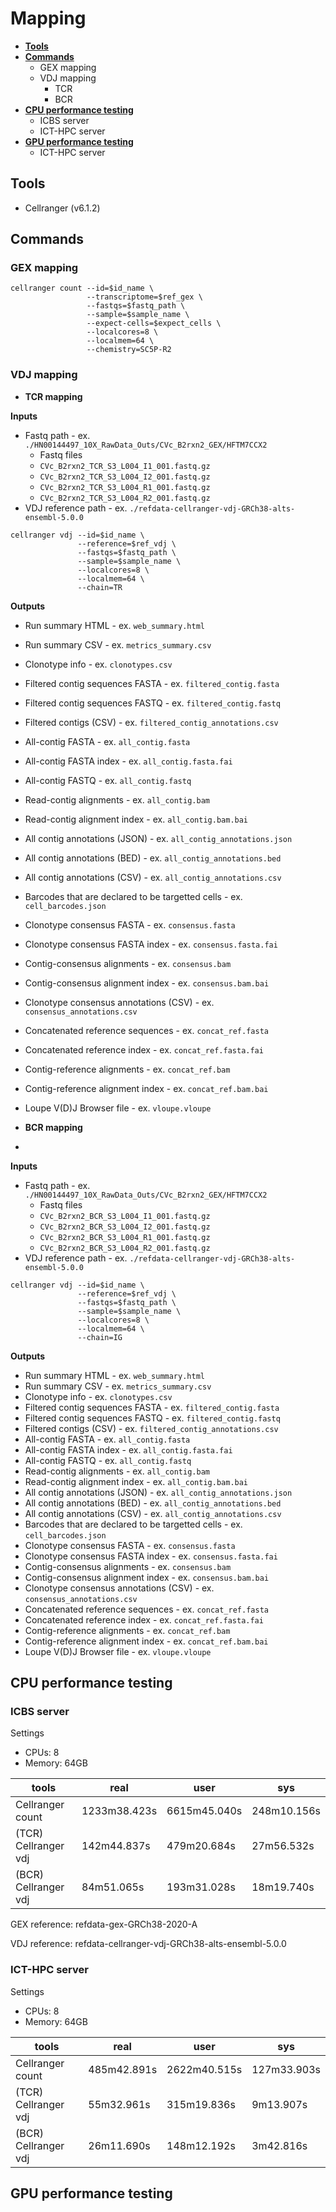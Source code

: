# Mapping
- [**Tools**](#Tools)
- [**Commands**](#Commands)
  - GEX mapping
  - VDJ mapping
    - TCR
    - BCR
- [**CPU performance testing**](#CPU-performance-testing)
  - ICBS server
  - ICT-HPC server
- [**GPU performance testing**](#GPU-performance-testing)
  - ICT-HPC server

## Tools
- Cellranger (v6.1.2)

## Commands
### GEX mapping

```
cellranger count --id=$id_name \
                 --transcriptome=$ref_gex \
                 --fastqs=$fastq_path \
                 --sample=$sample_name \
                 --expect-cells=$expect_cells \
                 --localcores=8 \
                 --localmem=64 \
                 --chemistry=SC5P-R2
```

### VDJ mapping
- **TCR mapping**

**Inputs**
- Fastq path - ex. `./HN00144497_10X_RawData_Outs/CVc_B2rxn2_GEX/HFTM7CCX2`
  - Fastq files
  - `CVc_B2rxn2_TCR_S3_L004_I1_001.fastq.gz`
  - `CVc_B2rxn2_TCR_S3_L004_I2_001.fastq.gz`
  - `CVc_B2rxn2_TCR_S3_L004_R1_001.fastq.gz`
  - `CVc_B2rxn2_TCR_S3_L004_R2_001.fastq.gz`
- VDJ reference path - ex. `./refdata-cellranger-vdj-GRCh38-alts-ensembl-5.0.0`
```
cellranger vdj --id=$id_name \
               --reference=$ref_vdj \
               --fastqs=$fastq_path \
               --sample=$sample_name \
               --localcores=8 \
               --localmem=64 \
               --chain=TR
```
**Outputs**
- Run summary HTML - ex. `web_summary.html`
- Run summary CSV - ex. `metrics_summary.csv`
- Clonotype info - ex. `clonotypes.csv`
- Filtered contig sequences FASTA - ex. `filtered_contig.fasta`
- Filtered contig sequences FASTQ - ex. `filtered_contig.fastq`
- Filtered contigs (CSV) - ex. `filtered_contig_annotations.csv`
- All-contig FASTA - ex. `all_contig.fasta`
- All-contig FASTA index - ex. `all_contig.fasta.fai`
- All-contig FASTQ - ex. `all_contig.fastq`
- Read-contig alignments - ex. `all_contig.bam`
- Read-contig alignment index - ex. `all_contig.bam.bai`
- All contig annotations (JSON) - ex. `all_contig_annotations.json`
- All contig annotations (BED) - ex. `all_contig_annotations.bed`
- All contig annotations (CSV) - ex. `all_contig_annotations.csv`
- Barcodes that are declared to be targetted cells - ex. `cell_barcodes.json`
- Clonotype consensus FASTA - ex. `consensus.fasta`
- Clonotype consensus FASTA index - ex. `consensus.fasta.fai`
- Contig-consensus alignments - ex. `consensus.bam`
- Contig-consensus alignment index - ex. `consensus.bam.bai`
- Clonotype consensus annotations (CSV) - ex. `consensus_annotations.csv`
- Concatenated reference sequences - ex. `concat_ref.fasta`
- Concatenated reference index - ex. `concat_ref.fasta.fai`
- Contig-reference alignments - ex. `concat_ref.bam`
- Contig-reference alignment index - ex. `concat_ref.bam.bai`
- Loupe V(D)J Browser file - ex. `vloupe.vloupe`



- **BCR mapping**
- 
**Inputs**
- Fastq path - ex. `./HN00144497_10X_RawData_Outs/CVc_B2rxn2_GEX/HFTM7CCX2`
  - Fastq files
  - `CVc_B2rxn2_BCR_S3_L004_I1_001.fastq.gz`
  - `CVc_B2rxn2_BCR_S3_L004_I2_001.fastq.gz`
  - `CVc_B2rxn2_BCR_S3_L004_R1_001.fastq.gz`
  - `CVc_B2rxn2_BCR_S3_L004_R2_001.fastq.gz`
- VDJ reference path - ex. `./refdata-cellranger-vdj-GRCh38-alts-ensembl-5.0.0`
```
cellranger vdj --id=$id_name \
               --reference=$ref_vdj \
               --fastqs=$fastq_path \
               --sample=$sample_name \
               --localcores=8 \
               --localmem=64 \
               --chain=IG
```
**Outputs**
- Run summary HTML - ex. `web_summary.html`
- Run summary CSV - ex. `metrics_summary.csv`
- Clonotype info - ex. `clonotypes.csv`
- Filtered contig sequences FASTA - ex. `filtered_contig.fasta`
- Filtered contig sequences FASTQ - ex. `filtered_contig.fastq`
- Filtered contigs (CSV) - ex. `filtered_contig_annotations.csv`
- All-contig FASTA - ex. `all_contig.fasta`
- All-contig FASTA index - ex. `all_contig.fasta.fai`
- All-contig FASTQ - ex. `all_contig.fastq`
- Read-contig alignments - ex. `all_contig.bam`
- Read-contig alignment index - ex. `all_contig.bam.bai`
- All contig annotations (JSON) - ex. `all_contig_annotations.json`
- All contig annotations (BED) - ex. `all_contig_annotations.bed`
- All contig annotations (CSV) - ex. `all_contig_annotations.csv`
- Barcodes that are declared to be targetted cells - ex. `cell_barcodes.json`
- Clonotype consensus FASTA - ex. `consensus.fasta`
- Clonotype consensus FASTA index - ex. `consensus.fasta.fai`
- Contig-consensus alignments - ex. `consensus.bam`
- Contig-consensus alignment index - ex. `consensus.bam.bai`
- Clonotype consensus annotations (CSV) - ex. `consensus_annotations.csv`
- Concatenated reference sequences - ex. `concat_ref.fasta`
- Concatenated reference index - ex. `concat_ref.fasta.fai`
- Contig-reference alignments - ex. `concat_ref.bam`
- Contig-reference alignment index - ex. `concat_ref.bam.bai`
- Loupe V(D)J Browser file - ex. `vloupe.vloupe`

## CPU performance testing
### ICBS server

Settings
- CPUs: 8
- Memory: 64GB


| tools                | real         | user          | sys          |
|----------------------|--------------|---------------|--------------|
| Cellranger count     | 1233m38.423s | 6615m45.040s  | 248m10.156s  | 
| (TCR) Cellranger vdj | 142m44.837s  | 479m20.684s   | 27m56.532s   |
| (BCR) Cellranger vdj | 84m51.065s   | 193m31.028s   | 18m19.740s   |



GEX reference: refdata-gex-GRCh38-2020-A

VDJ reference: refdata-cellranger-vdj-GRCh38-alts-ensembl-5.0.0

### ICT-HPC server

Settings
- CPUs: 8
- Memory: 64GB

| tools                | real         | user          | sys          |
|----------------------|--------------|---------------|--------------|
| Cellranger count     | 485m42.891s  | 2622m40.515s  | 127m33.903s  | 
| (TCR) Cellranger vdj | 55m32.961s   | 315m19.836s   | 9m13.907s    |
| (BCR) Cellranger vdj | 26m11.690s   | 148m12.192s   | 3m42.816s    |

## GPU performance testing

